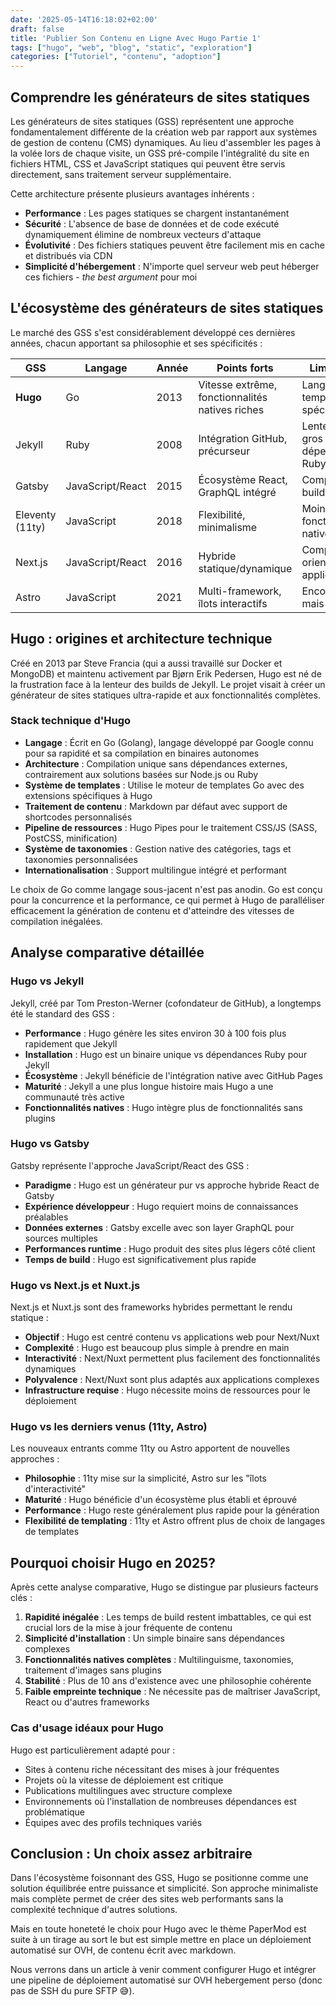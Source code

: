 ```yaml
---
date: '2025-05-14T16:18:02+02:00'
draft: false
title: 'Publier Son Contenu en Ligne Avec Hugo Partie 1'
tags: ["hugo", "web", "blog", "static", "exploration"]
categories: ["Tutoriel", "contenu", "adoption"]
---
```


## Comprendre les générateurs de sites statiques

Les générateurs de sites statiques (GSS) représentent une approche fondamentalement différente de la création web par rapport aux systèmes de gestion de contenu (CMS) dynamiques. Au lieu d'assembler les pages à la volée lors de chaque visite, un GSS pré-compile l'intégralité du site en fichiers HTML, CSS et JavaScript statiques qui peuvent être servis directement, sans traitement serveur supplémentaire.

Cette architecture présente plusieurs avantages inhérents :
- **Performance** : Les pages statiques se chargent instantanément
- **Sécurité** : L'absence de base de données et de code exécuté dynamiquement élimine de nombreux vecteurs d'attaque
- **Évolutivité** : Des fichiers statiques peuvent être facilement mis en cache et distribués via CDN
- **Simplicité d'hébergement** : N'importe quel serveur web peut héberger ces fichiers - *the best argument* pour moi

## L'écosystème des générateurs de sites statiques

Le marché des GSS s'est considérablement développé ces dernières années, chacun apportant sa philosophie et ses spécificités :

| GSS             | Langage          | Année | Points forts                                    | Limitations                              |
| --------------- | ---------------- | ----- | ----------------------------------------------- | ---------------------------------------- |
| **Hugo**        | Go               | 2013  | Vitesse extrême, fonctionnalités natives riches | Langage de template spécifique           |
| Jekyll          | Ruby             | 2008  | Intégration GitHub, précurseur                  | Lenteur sur gros sites, dépendances Ruby |
| Gatsby          | JavaScript/React | 2015  | Écosystème React, GraphQL intégré               | Complexité, builds lourds                |
| Eleventy (11ty) | JavaScript       | 2018  | Flexibilité, minimalisme                        | Moins de fonctionnalités natives         |
| Next.js         | JavaScript/React | 2016  | Hybride statique/dynamique                      | Complexité, orienté application          |
| Astro           | JavaScript       | 2021  | Multi-framework, îlots interactifs              | Encore jeune mais sexy                   |

## Hugo : origines et architecture technique

Créé en 2013 par Steve Francia (qui a aussi travaillé sur Docker et MongoDB) et maintenu activement par Bjørn Erik Pedersen, Hugo est né de la frustration face à la lenteur des builds de Jekyll. Le projet visait à créer un générateur de sites statiques ultra-rapide et aux fonctionnalités complètes.

### Stack technique d'Hugo

- **Langage** : Écrit en Go (Golang), langage développé par Google connu pour sa rapidité et sa compilation en binaires autonomes
- **Architecture** : Compilation unique sans dépendances externes, contrairement aux solutions basées sur Node.js ou Ruby
- **Système de templates** : Utilise le moteur de templates Go avec des extensions spécifiques à Hugo
- **Traitement de contenu** : Markdown par défaut avec support de shortcodes personnalisés
- **Pipeline de ressources** : Hugo Pipes pour le traitement CSS/JS (SASS, PostCSS, minification)
- **Système de taxonomies** : Gestion native des catégories, tags et taxonomies personnalisées
- **Internationalisation** : Support multilingue intégré et performant

Le choix de Go comme langage sous-jacent n'est pas anodin. Go est conçu pour la concurrence et la performance, ce qui permet à Hugo de paralléliser efficacement la génération de contenu et d'atteindre des vitesses de compilation inégalées.

## Analyse comparative détaillée

### Hugo vs Jekyll

Jekyll, créé par Tom Preston-Werner (cofondateur de GitHub), a longtemps été le standard des GSS :

- **Performance** : Hugo génère les sites environ 30 à 100 fois plus rapidement que Jekyll
- **Installation** : Hugo est un binaire unique vs dépendances Ruby pour Jekyll
- **Écosystème** : Jekyll bénéficie de l'intégration native avec GitHub Pages
- **Maturité** : Jekyll a une plus longue histoire mais Hugo a une communauté très active
- **Fonctionnalités natives** : Hugo intègre plus de fonctionnalités sans plugins

### Hugo vs Gatsby

Gatsby représente l'approche JavaScript/React des GSS :

- **Paradigme** : Hugo est un générateur pur vs approche hybride React de Gatsby
- **Expérience développeur** : Hugo requiert moins de connaissances préalables
- **Données externes** : Gatsby excelle avec son layer GraphQL pour sources multiples
- **Performances runtime** : Hugo produit des sites plus légers côté client
- **Temps de build** : Hugo est significativement plus rapide

### Hugo vs Next.js et Nuxt.js

Next.js et Nuxt.js sont des frameworks hybrides permettant le rendu statique :

- **Objectif** : Hugo est centré contenu vs applications web pour Next/Nuxt
- **Complexité** : Hugo est beaucoup plus simple à prendre en main
- **Interactivité** : Next/Nuxt permettent plus facilement des fonctionnalités dynamiques
- **Polyvalence** : Next/Nuxt sont plus adaptés aux applications complexes
- **Infrastructure requise** : Hugo nécessite moins de ressources pour le déploiement

### Hugo vs les derniers venus (11ty, Astro)

Les nouveaux entrants comme 11ty ou Astro apportent de nouvelles approches :

- **Philosophie** : 11ty mise sur la simplicité, Astro sur les "îlots d'interactivité"
- **Maturité** : Hugo bénéficie d'un écosystème plus établi et éprouvé
- **Performance** : Hugo reste généralement plus rapide pour la génération
- **Flexibilité de templating** : 11ty et Astro offrent plus de choix de langages de templates

## Pourquoi choisir Hugo en 2025?

Après cette analyse comparative, Hugo se distingue par plusieurs facteurs clés :

1. **Rapidité inégalée** : Les temps de build restent imbattables, ce qui est crucial lors de la mise à jour fréquente de contenu
2. **Simplicité d'installation** : Un simple binaire sans dépendances complexes
3. **Fonctionnalités natives complètes** : Multilinguisme, taxonomies, traitement d'images sans plugins
4. **Stabilité** : Plus de 10 ans d'existence avec une philosophie cohérente
5. **Faible empreinte technique** : Ne nécessite pas de maîtriser JavaScript, React ou d'autres frameworks

### Cas d'usage idéaux pour Hugo

Hugo est particulièrement adapté pour :

- Sites à contenu riche nécessitant des mises à jour fréquentes
- Projets où la vitesse de déploiement est critique
- Publications multilingues avec structure complexe
- Environnements où l'installation de nombreuses dépendances est problématique
- Équipes avec des profils techniques variés

## Conclusion : Un choix assez arbitraire

Dans l'écosystème foisonnant des GSS, Hugo se positionne comme une solution équilibrée entre puissance et simplicité. Son approche minimaliste mais complète permet de créer des sites web performants sans la complexité technique d'autres solutions.

Mais en toute honeteté le choix pour Hugo avec le thème PaperMod est suite à un tirage au sort le but est simple mettre en place un déploiement automatisé sur OVH, de contenu écrit avec markdown.

Nous verrons dans un article à venir comment configurer Hugo et intégrer une pipeline de déploiement automatisé sur OVH hebergement perso (donc pas de SSH du pure SFTP 😅).